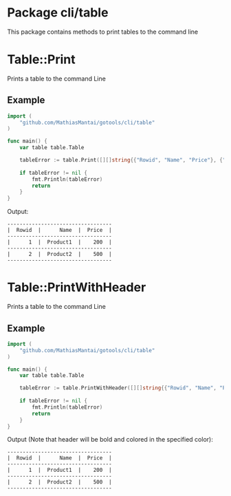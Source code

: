 # Package cli/table

This package contains methods to print tables to the command line

# Table::Print

Prints a table to the command Line

## Example

```go
import (
    "github.com/MathiasMantai/gotools/cli/table"
)

func main() {
    var table table.Table

    tableError := table.Print([][]string{{"Rowid", "Name", "Price"}, {"1", "Product1", "200"}, {"2", "Product2", "500"}}, 2)
    
    if tableError != nil {
        fmt.Println(tableError)
        return
    }
}
```

Output:
```
----------------------------------
|  Rowid  |      Name  |  Price  |
----------------------------------
|      1  |  Product1  |    200  |
----------------------------------
|      2  |  Product2  |    500  |
----------------------------------
```


# Table::PrintWithHeader

Prints a table to the command Line

## Example

```go
import (
    "github.com/MathiasMantai/gotools/cli/table"
)

func main() {
    var table table.Table

    tableError := table.PrintWithHeader([][]string{{"Rowid", "Name", "Price"}, {"1", "Product1", "200"}, {"2", "Product2", "500"}}, "red", 2)
    
    if tableError != nil {
        fmt.Println(tableError)
        return
    }
}
```

Output (Note that header will be bold and colored in the specified color):
```
----------------------------------
|  Rowid  |      Name  |  Price  |
----------------------------------
|      1  |  Product1  |    200  |
----------------------------------
|      2  |  Product2  |    500  |
----------------------------------
```